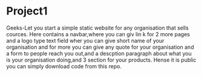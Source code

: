 # Project1
Geeks-Let you start a simple static website for any organisation that sells cources.
Here contains a navbar,where you can giv lin k for 2 more pages and a logo type text field wher you can give short name of your organisation and for more you can give any quote for your organisation and a form to people reach you out,and a descption paragraph about what you is your organisation doing,and 3 section for your products.
Hense it is public you can simply download code from this repo.
